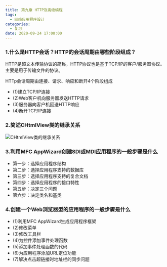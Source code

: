 ```yaml
---
title: 第九章 HTTP及高级编程
tags:
  - 网络应用程序设计
categories:
  - 复习
date: 2020-09-24 17:00:00
---
```

### 1.什么是HTTP会话？HTTP的会话周期由哪些阶段组成？
HTTP是超文本传输协议的简称，HTTP协议也是基于TCP/IP的客户/服务器协议。主要是用于传输文件的协议。

HTTp会话周期由连接、请求、响应和断开4个阶段组成
- (1)建立TCP/IP连接
- (2)Web客户机向服务器发送HTTP请求
- (3)服务器向客户机回送HTTP响应
- (4)断开TCP/IP连接
### 2.简述CHtmlView类的继承关系
![CHtmlView类的继承关系](/images/CHtmlView类的继承关系.png)
### 3.利用MFC AppWizard创建SDI或MDI应用程序的一般步骤是什么
- 第一步：选择应用程序结构
- 第二步：选择应用程序支持的数据库
- 第三步：选择应用程序支持的复合文档
- 第四步：选择应用程序的接口特性
- 第五步：决定三个问题
- 第六步：决定类名和基类
### 4.创建一个Web浏览器型的应用程序的一般步骤是什么
- (1)利用MFC AppWizard生成应用程序框架
- (2)修改菜单
- (3)修改工具栏
- (4)为控件添加事件处理函数
- (5)添加事件处理函数的代码
- (6)为应用程序添加URL定位功能
- (7)解决点击超链接时地址栏的同步问题